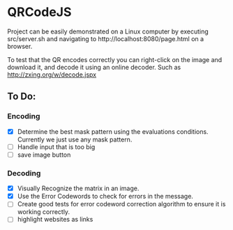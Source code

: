 QRCodeJS
========

Project can be easily demonstrated on a Linux computer by executing src/server.sh
and navigating to http://localhost:8080/page.html on a browser.

To test that the QR encodes correctly you can right-click on the image and
download it, and decode it using an online decoder. Such as
http://zxing.org/w/decode.jspx


## To Do:

### Encoding
  - [x] Determine the best mask pattern using the evaluations conditions. Currently we just use any mask pattern.
  - [ ] Handle input that is too big
  - [ ] save image button

### Decoding
  - [x] Visually Recognize the matrix in an image.
  - [x] Use the Error Codewords to check for errors in the message.
  - [ ] Create good tests for error codeword correction algorithm to ensure it is working correctly.
  - [ ] highlight websites as links
